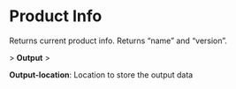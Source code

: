 # Product Info

Returns current product info. Returns “name” and “version”.

&gt; **Output**
&gt; 

**Output-location**: Location to store the output data